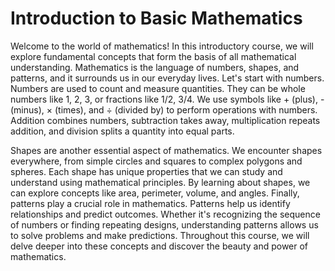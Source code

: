 # Introduction to Basic Mathematics

Welcome to the world of mathematics! In this introductory course, we will explore fundamental concepts that form the basis of all mathematical understanding. 
Mathematics is the language of numbers, shapes, and patterns, and it surrounds us in our everyday lives.
Let's start with numbers. Numbers are used to count and measure quantities. They can be whole numbers like 1, 2, 3, or fractions like 1/2, 3/4. We use symbols like + (plus), - (minus), × (times), and ÷ (divided by) to perform operations with numbers. Addition combines numbers, subtraction takes away, multiplication repeats addition, and division splits a quantity into equal parts.

Shapes are another essential aspect of mathematics. We encounter shapes everywhere, from simple circles and squares to complex polygons and spheres. Each shape has unique properties that we can study and understand using mathematical principles. By learning about shapes, we can explore concepts like area, perimeter, volume, and angles.
Finally, patterns play a crucial role in mathematics. Patterns help us identify relationships and predict outcomes. Whether it's recognizing the sequence of numbers or finding repeating designs, understanding patterns allows us to solve problems and make predictions. Throughout this course, we will delve deeper into these concepts and discover the beauty and power of mathematics.